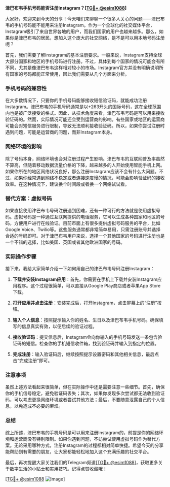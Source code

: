 **津巴布韦手机号码能否注册Instagram？[[TG💪+ @esim1088](https://t.me/s/esim1088)]**

大家好，欢迎来到今天的分享！今天咱们来聊聊一个很多人关心的问题——津巴布韦的手机号码能不能用来注册Instagram。作为一个全球化的社交媒体平台，Instagram吸引了来自世界各地的用户，而我们国家的用户也越来越多。那么，如果你是津巴布韦的居民，想加入这个庞大的社交网络，是不是可以用本地号码注册呢？

首先，我们需要了解Instagram的基本注册要求。一般来说，Instagram支持全球大部分国家和地区的手机号码进行注册。不过，具体到每个国家的情况可能会有所不同，尤其是像津巴布韦这样相对较小的市场。Instagram官方并没有明确说明所有国家的号码都能正常使用，因此我们需要从几个方面来分析。

### 手机号码的兼容性

在大多数情况下，只要你的手机号码能够接收短信验证码，就能成功注册Instagram。津巴布韦的手机号码通常是以+263开头的国际号码，这在全球范围内也是被广泛接受的格式。因此，从技术角度来看，津巴布韦号码是可以用来接收验证码的。然而，实际情况可能还会受到运营商的影响。有些国家或地区的运营商可能会对短信服务进行限制，导致无法顺利接收验证码。所以，如果你尝试注册时遇到问题，可能是运营商的问题，而非Instagram本身。

### 网络环境的影响

除了号码本身，网络环境也会对注册过程产生影响。津巴布韦的互联网普及率虽然不算高，但随着移动数据流量价格的下降，越来越多的人开始使用智能手机上网。如果你所在的地区网络状况良好，那么注册Instagram应该不会有什么大问题。不过，如果你经常遇到网络不稳定或者连接速度慢的情况，可能会影响验证码的接收效率。在这种情况下，建议换个时间段或者换一个网络试试看。

### 替代方案：虚拟号码

如果直接使用津巴布韦号码注册遇到困难，还有一种可行的方法就是使用虚拟号码。虚拟号码是一种通过互联网提供的电话服务，它可以生成各种国家和地区的号码，方便用户进行在线验证。目前市面上有很多提供虚拟号码服务的平台，比如Google Voice、Twilio等。这些服务通常都非常简单易用，只需注册账号并选择合适的号码即可。对于津巴布韦用户来说，选择一个其他国家的号码进行注册也是一个不错的选择，比如美国、英国或者其他欧洲国家的号码。

### 实际操作步骤

接下来，我给大家简单介绍一下如何用自己的津巴布韦号码注册Instagram：

1. **下载并安装Instagram应用**：首先，你需要在手机上下载并安装Instagram应用程序。这个过程很简单，可以直接从Google Play商店或者苹果App Store下载。

2. **打开应用并点击注册**：安装完成后，打开Instagram，点击屏幕上的“注册”按钮。

3. **输入个人信息**：按照提示输入你的姓名、生日以及津巴布韦手机号码。确保填写的信息真实有效，以便后续的验证过程。

4. **接收验证码**：提交信息后，Instagram会向你输入的手机号码发送一条包含验证码的短信。检查你的手机短信收件箱，找到验证码并输入到指定的位置。

5. **完成注册**：输入验证码后，继续按照提示设置密码和其他相关信息，最后点击“完成注册”即可。

### 注意事项

虽然上述方法看起来很简单，但在实际操作中还是需要注意一些细节。首先，确保你的手机信号稳定，避免验证码丢失；其次，如果你发现多次尝试都无法收到验证码，可以考虑更换网络环境或者尝试其他方法；最后，不要随意泄露自己的个人信息，以免造成不必要的麻烦。

### 总结

综上所述，津巴布韦的手机号码是可以用来注册Instagram的，前提是你的网络环境和运营商没有特别限制。如果你遇到问题，不妨尝试使用虚拟号码作为替代方案。无论采用哪种方式，注册Instagram的过程都相对简单快捷。希望今天的分享能帮助到有需要的朋友，让大家都能轻松地加入这个充满乐趣的社交平台。

最后，再次提醒大家关注我们的Telegram频道[[TG💪+ @esim1088](https://t.me/s/esim1088)]，获取更多关于数字生活的小贴士和实用技巧。记得点赞收藏哦！

[[TG💪+ @esim1088](https://t.me/s/esim1088) ![Image](https://i.postimg.cc/4NQfJmqS/Snipaste-2025-05-13-00-14-12.png)]